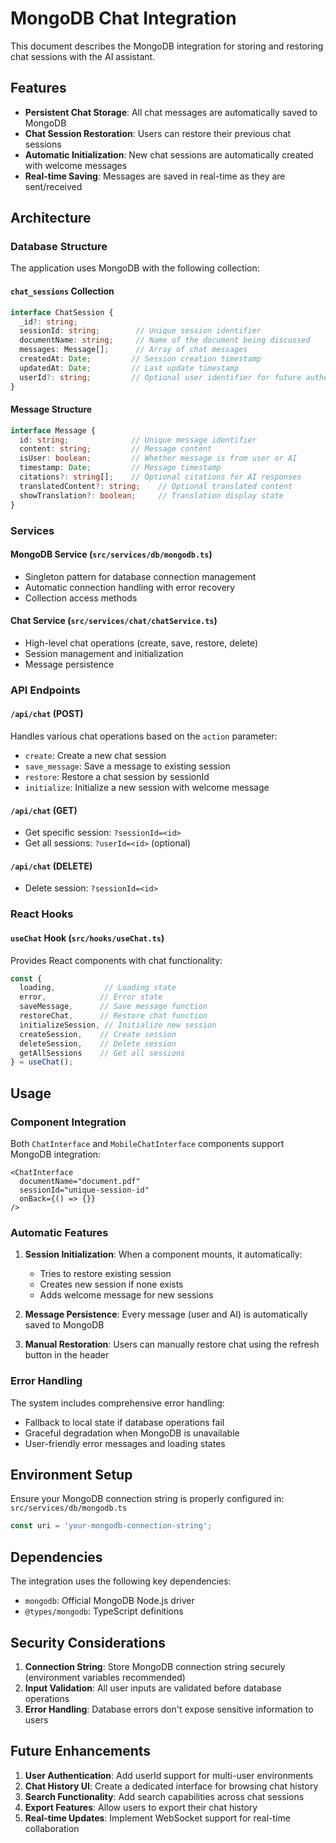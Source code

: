 # MongoDB Chat Integration

This document describes the MongoDB integration for storing and restoring chat sessions with the AI assistant.

## Features

- **Persistent Chat Storage**: All chat messages are automatically saved to MongoDB
- **Chat Session Restoration**: Users can restore their previous chat sessions
- **Automatic Initialization**: New chat sessions are automatically created with welcome messages
- **Real-time Saving**: Messages are saved in real-time as they are sent/received

## Architecture

### Database Structure

The application uses MongoDB with the following collection:

#### `chat_sessions` Collection

```typescript
interface ChatSession {
  _id?: string;
  sessionId: string;        // Unique session identifier
  documentName: string;     // Name of the document being discussed
  messages: Message[];      // Array of chat messages
  createdAt: Date;         // Session creation timestamp
  updatedAt: Date;         // Last update timestamp
  userId?: string;         // Optional user identifier for future authentication
}
```

#### Message Structure

```typescript
interface Message {
  id: string;              // Unique message identifier
  content: string;         // Message content
  isUser: boolean;         // Whether message is from user or AI
  timestamp: Date;         // Message timestamp
  citations?: string[];    // Optional citations for AI responses
  translatedContent?: string;    // Optional translated content
  showTranslation?: boolean;     // Translation display state
}
```

### Services

#### MongoDB Service (`src/services/db/mongodb.ts`)
- Singleton pattern for database connection management
- Automatic connection handling with error recovery
- Collection access methods

#### Chat Service (`src/services/chat/chatService.ts`)
- High-level chat operations (create, save, restore, delete)
- Session management and initialization
- Message persistence

### API Endpoints

#### `/api/chat` (POST)
Handles various chat operations based on the `action` parameter:

- `create`: Create a new chat session
- `save_message`: Save a message to existing session
- `restore`: Restore a chat session by sessionId
- `initialize`: Initialize a new session with welcome message

#### `/api/chat` (GET)
- Get specific session: `?sessionId=<id>`
- Get all sessions: `?userId=<id>` (optional)

#### `/api/chat` (DELETE)
- Delete session: `?sessionId=<id>`

### React Hooks

#### `useChat` Hook (`src/hooks/useChat.ts`)
Provides React components with chat functionality:

```typescript
const {
  loading,           // Loading state
  error,            // Error state
  saveMessage,      // Save message function
  restoreChat,      // Restore chat function
  initializeSession, // Initialize new session
  createSession,    // Create session
  deleteSession,    // Delete session
  getAllSessions    // Get all sessions
} = useChat();
```

## Usage

### Component Integration

Both `ChatInterface` and `MobileChatInterface` components support MongoDB integration:

```tsx
<ChatInterface 
  documentName="document.pdf" 
  sessionId="unique-session-id"
  onBack={() => {}} 
/>
```

### Automatic Features

1. **Session Initialization**: When a component mounts, it automatically:
   - Tries to restore existing session
   - Creates new session if none exists
   - Adds welcome message for new sessions

2. **Message Persistence**: Every message (user and AI) is automatically saved to MongoDB

3. **Manual Restoration**: Users can manually restore chat using the refresh button in the header

### Error Handling

The system includes comprehensive error handling:
- Fallback to local state if database operations fail
- Graceful degradation when MongoDB is unavailable
- User-friendly error messages and loading states

## Environment Setup

Ensure your MongoDB connection string is properly configured in:
`src/services/db/mongodb.ts`

```typescript
const uri = 'your-mongodb-connection-string';
```

## Dependencies

The integration uses the following key dependencies:
- `mongodb`: Official MongoDB Node.js driver
- `@types/mongodb`: TypeScript definitions

## Security Considerations

1. **Connection String**: Store MongoDB connection string securely (environment variables recommended)
2. **Input Validation**: All user inputs are validated before database operations
3. **Error Handling**: Database errors don't expose sensitive information to users

## Future Enhancements

1. **User Authentication**: Add userId support for multi-user environments
2. **Chat History UI**: Create a dedicated interface for browsing chat history
3. **Search Functionality**: Add search capabilities across chat sessions
4. **Export Features**: Allow users to export their chat history
5. **Real-time Updates**: Implement WebSocket support for real-time collaboration